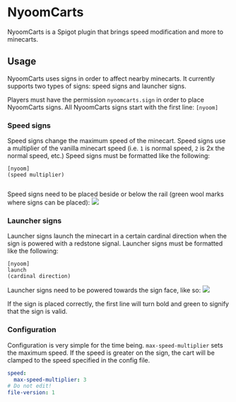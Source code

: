 # NyoomCarts
NyoomCarts is a Spigot plugin that brings speed modification and more to minecarts.

## Usage
NyoomCarts uses signs in order to affect nearby minecarts. It currently supports two types of signs: speed signs and launcher signs.

Players must have the permission `nyoomcarts.sign` in order to place NyoomCarts signs.
All NyoomCarts signs start with the first line: `[nyoom]`
### Speed signs
Speed signs change the maximum speed of the minecart. Speed signs use a multiplier of the vanilla minecart speed (i.e. `1` is normal speed, `2` is 2x the normal speed, etc.)
Speed signs must be formatted like the following:
```
[nyoom]
(speed multiplier)


```
Speed signs need to be placed beside or below the rail (green wool marks where signs can be placed):
[![](https://i.imgur.com/rOpHVEK.png)](https://i.imgur.com/rOpHVEK.png)
### Launcher signs
Launcher signs launch the minecart in a certain cardinal direction when the sign is powered with a redstone signal.
Launcher signs must be formatted like the following:
```
[nyoom]
launch
(cardinal direction)

```
Launcher signs need to be powered towards the sign face,  like so:
[![](https://i.imgur.com/lo5Rrwu.png)](https://i.imgur.com/lo5Rrwu.png)

If the sign is placed correctly, the first line will turn bold and green to signify that the sign is valid.

### Configuration
Configuration is very simple for the time being.
`max-speed-multiplier` sets the maximum speed. If the speed is greater on the sign, the cart will be clamped to the speed specified in the config file.
```yml
speed:
  max-speed-multiplier: 3
# Do not edit!
file-version: 1
```
